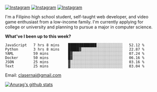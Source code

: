 <a href="https://www.instagram.com/clasernaj/"><img src="https://img.shields.io/badge/-Instagram-e4405f?style=flat-square&logo=Instagram&logoColor=white" alt="Instagram"/></a>
<a href="https://www.linkedin.com/in/catherinelaserna/"><img src="https://img.shields.io/badge/-LinkedIn-0e76a8?style=flat-square&logo=Linkedin&logoColor=white" alt="Instagram"/></a> 
<a href="https://cjlaserna.github.io/"><img src="https://img.shields.io/badge/-Portfolio-purple" alt="Instagram"/></a> 

I'm a Filipino high school student, self-taught web developer, and video game enthusiast from a low-income family. I'm currently applying for college or university and planning to pursue a major in computer science.

**What've I been up to this week?** 
<!--START_SECTION:waka-->

```text
JavaScript   7 hrs 8 mins    █████████████░░░░░░░░░░░░   52.12 %
Python       3 hrs 8 mins    █████▓░░░░░░░░░░░░░░░░░░░   22.87 %
YAML         59 mins         █▓░░░░░░░░░░░░░░░░░░░░░░░   07.24 %
Docker       50 mins         █▓░░░░░░░░░░░░░░░░░░░░░░░   06.16 %
JSON         25 mins         ▓░░░░░░░░░░░░░░░░░░░░░░░░   03.16 %
Text         25 mins         ▓░░░░░░░░░░░░░░░░░░░░░░░░   03.04 %
```

<!--END_SECTION:waka-->

Email: clasernaj@gmail.com

[![Anurag's github stats](https://github-readme-stats.vercel.app/api?username=cjlaserna&theme=cobalt)](https://github.com/anuraghazra/github-readme-stats)
